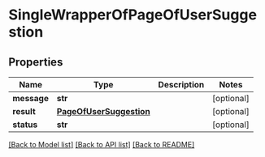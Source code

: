 # SingleWrapperOfPageOfUserSuggestion

## Properties
Name | Type | Description | Notes
------------ | ------------- | ------------- | -------------
**message** | **str** |  | [optional] 
**result** | [**PageOfUserSuggestion**](PageOfUserSuggestion.md) |  | [optional] 
**status** | **str** |  | [optional] 

[[Back to Model list]](../README.md#documentation-for-models) [[Back to API list]](../README.md#documentation-for-api-endpoints) [[Back to README]](../README.md)

